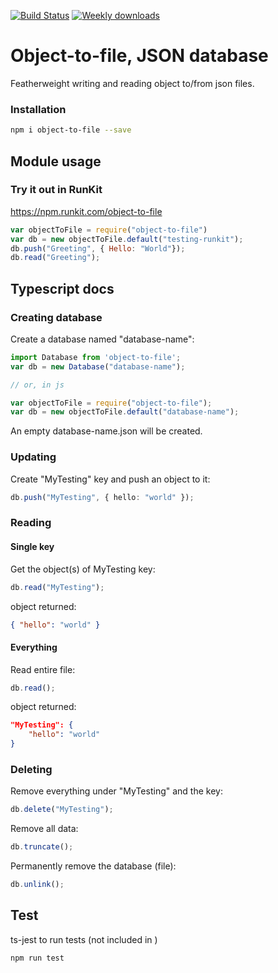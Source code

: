 [![Build Status](https://travis-ci.org/maakep/database-json.svg?branch=master)](https://travis-ci.org/maakep/database-json)
[![Weekly downloads](https://img.shields.io/npm/dt/object-to-file.svg)](https://www.npmjs.com/package/object-to-file)

# Object-to-file, JSON database

Featherweight writing and reading object to/from json files.

### Installation
```sh
npm i object-to-file --save
```

## Module usage
### Try it out in RunKit
https://npm.runkit.com/object-to-file
```javascript
var objectToFile = require("object-to-file")
var db = new objectToFile.default("testing-runkit");
db.push("Greeting", { Hello: "World"});
db.read("Greeting");
```

## Typescript docs
### Creating database
Create a database named "database-name":
```typescript
import Database from 'object-to-file';
var db = new Database("database-name");

// or, in js

var objectToFile = require("object-to-file");
var db = new objectToFile.default("database-name");
```
An empty database-name.json will be created. 


### Updating
Create "MyTesting" key and push an object to it:
```typescript
db.push("MyTesting", { hello: "world" });
``` 


### Reading
#### Single key
Get the object(s) of MyTesting key:
```typescript
db.read("MyTesting");
```
object returned: 
```json
{ "hello": "world" }
```


#### Everything
Read entire file:
```typescript
db.read(); 
```
object returned:
```json
"MyTesting": {
    "hello": "world"
}
```

### Deleting
Remove everything under "MyTesting" and the key:
```typescript
db.delete("MyTesting");
```

Remove all data:
```typescript
db.truncate();
```

Permanently remove the database (file):
```typescript
db.unlink();
```


## Test
ts-jest to run tests (not included in )
```sh
npm run test
```
